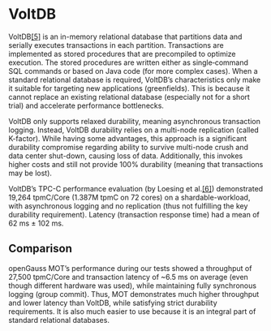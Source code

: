 # VoltDB<a name="EN-US_TOPIC_0257867324"></a>

VoltDB[\[5\]](en-us_topic_0257713239.md#_ftn5)  is an in-memory relational database that partitions data and serially executes transactions in each partition. Transactions are implemented as stored procedures that are precompiled to optimize execution. The stored procedures are written either as single‑command SQL commands or based on Java code \(for more complex cases\). When a standard relational database is required, VoltDB’s characteristics only make it suitable for targeting new applications \(greenfields\). This is because it cannot replace an existing relational database \(especially not for a short trial\) and accelerate performance bottlenecks.

VoltDB only supports relaxed durability, meaning asynchronous transaction logging. Instead, VoltDB durability relies on a multi-node replication \(called K-factor\). While having some advantages, this approach is a significant durability compromise regarding ability to survive multi-node crush and data center shut-down, causing loss of data. Additionally, this invokes higher costs and still not provide 100% durability \(meaning that transactions may be lost\).

VoltDB’s TPC-C performance evaluation \(by Loesing et al.[\[6\]](en-us_topic_0257713239.md#_ftn6)\) demonstrated 19,264 tpmC/Core \(1.387M tpmC on 72 cores\) on a shardable-workload, with asynchronous logging and no replication \(thus not fulfilling the key durability requirement\). Latency \(transaction response time\) had a mean of 62 ms ± 102 ms.

## Comparison<a name="en-us_topic_0257713239_section994922522619"></a>

openGauss MOT’s performance during our tests showed a throughput of 27,500 tpmC/Core and transaction latency of \~6.5 ms on average \(even though different hardware was used\), while maintaining fully synchronous logging \(group commit\). Thus, MOT demonstrates much higher throughput and lower latency than VoltDB, while satisfying strict durability requirements. It is also much easier to use because it is an integral part of standard relational databases.

